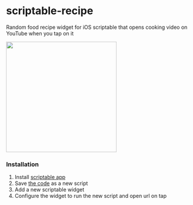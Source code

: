 # scriptable-recipe
Random food recipe widget for iOS scriptable that opens cooking video on YouTube when you tap on it

<img src="https://user-images.githubusercontent.com/12446468/108285025-31c8e700-717e-11eb-9d03-32fe258a902c.gif" width="300" />

### Installation

1. Install [scriptable app](https://apps.apple.com/us/app/scriptable/id1405459188)
2. Save [the code](https://github.com/shfrmn/scriptable-recipe/blob/main/food-recipe-widget.js) as a new script
3. Add a new scriptable widget
4. Configure the widget to run the new script and open url on tap
